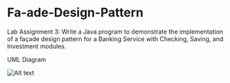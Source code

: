 # Fa-ade-Design-Pattern
Lab Assignment 3: Write a Java program to demonstrate the implementation of a façade design pattern for a Banking Service with Checking, Saving, and Investment modules.

UML Diagram

![Alt text](https://github.com/SelimRejabd/Facade-Design-Pattern/blob/main/UML%20diagram.png "UML Diagram")
